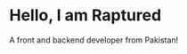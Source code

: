 <h1>
Hello, I am <span> Raptured </span>
</h1>
<p> 
A front and backend developer from Pakistan!
</p>
